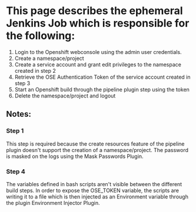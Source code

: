 # This page describes the ephemeral Jenkins Job which is responsible for the following:

1. Login to the Openshift webconsole using the admin user credentials.
2. Create a namespace/project
3. Create a service account and grant edit privileges to the namespace created in step 2
4. Retrieve the OSE Authentication Token of the service account created in step 3
5. Start an Openshift build through the pipeline plugin step using the token 
6. Delete the namespace/project and logout

## Notes:

### Step 1
This step is required because the create resources feature of the pipeline plugin doesn't support the creation of a namespace/project. The password is masked on the logs using the Mask Passwords Plugin.

### Step 4
The variables defined in bash scripts aren't visible between the different build steps. In order to expose the OSE_TOKEN variable, the scripts are writing it to a file which is then injected as an Environment variable through the plugin Environment Injector Plugin.
